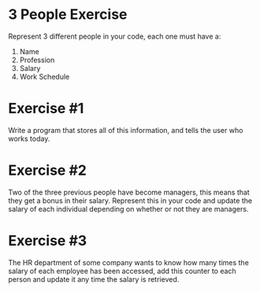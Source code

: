 # 3 People Exercise

Represent 3 different people in your code, each one must have a:
  1. Name
  2. Profession
  3. Salary
  4. Work Schedule

# Exercise #1
Write a program that stores all of this information, and tells the user who works today.

# Exercise #2
Two of the three previous people have become managers, this means that they get a bonus in their salary. Represent this in your code and update the salary of each individual depending on whether or not they are managers.

# Exercise #3
The HR department of some company wants to know how many times the salary of each employee has been accessed, add this counter to each person and update it any time the salary is retrieved.
